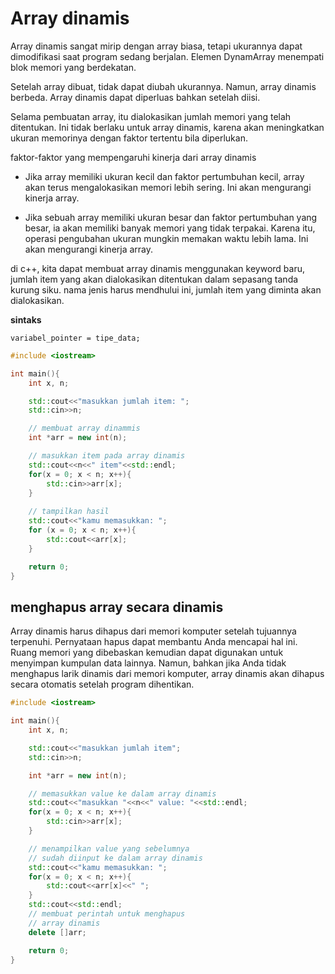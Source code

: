 # Array dinamis

Array dinamis sangat mirip dengan array biasa, tetapi ukurannya dapat dimodifikasi saat program sedang berjalan. Elemen DynamArray menempati blok memori yang berdekatan.

Setelah array dibuat, tidak dapat diubah ukurannya. Namun, array dinamis berbeda. Array dinamis dapat diperluas bahkan setelah diisi.

Selama pembuatan array, itu dialokasikan jumlah memori yang telah ditentukan. Ini tidak berlaku untuk array dinamis, karena akan meningkatkan ukuran memorinya dengan faktor tertentu bila diperlukan.

faktor-faktor yang mempengaruhi kinerja dari array dinamis
- Jika array memiliki ukuran kecil dan faktor pertumbuhan kecil, array akan terus mengalokasikan memori lebih sering. Ini akan mengurangi kinerja array.

- Jika sebuah array memiliki ukuran besar dan faktor pertumbuhan yang besar, ia akan memiliki banyak memori yang tidak terpakai. Karena itu, operasi pengubahan ukuran mungkin memakan waktu lebih lama. Ini akan mengurangi kinerja array.

di c++, kita dapat membuat array dinamis menggunakan keyword baru, jumlah item yang akan dialokasikan ditentukan dalam sepasang tanda kurung siku. nama jenis harus mendhului ini, jumlah item yang diminta akan dialokasikan.

**sintaks**
```
variabel_pointer = tipe_data;
```
```cpp
#include <iostream>

int main(){
    int x, n;

    std::cout<<"masukkan jumlah item: ";
    std::cin>>n;

    // membuat array dinammis
    int *arr = new int(n);

    // masukkan item pada array dinamis
    std::cout<<n<<" item"<<std::endl;
    for(x = 0; x < n; x++){
        std::cin>>arr[x];
    }
    
    // tampilkan hasil
    std::cout<<"kamu memasukkan: ";
    for (x = 0; x < n; x++){
        std::cout<<arr[x];
    }

    return 0;
}
```

## menghapus array secara dinamis

Array dinamis harus dihapus dari memori komputer setelah tujuannya terpenuhi. Pernyataan hapus dapat membantu Anda mencapai hal ini. Ruang memori yang dibebaskan kemudian dapat digunakan untuk menyimpan kumpulan data lainnya. Namun, bahkan jika Anda tidak menghapus larik dinamis dari memori komputer, array dinamis akan dihapus secara otomatis setelah program dihentikan.

```cpp
#include <iostream>

int main(){
    int x, n;

    std::cout<<"masukkan jumlah item";
    std::cin>>n;

    int *arr = new int(n);

    // memasukkan value ke dalam array dinamis
    std::cout<<"masukkan "<<n<<" value: "<<std::endl;
    for(x = 0; x < n; x++){
        std::cin>>arr[x];
    }

    // menampilkan value yang sebelumnya
    // sudah diinput ke dalam array dinamis
    std::cout<<"kamu memasukkan: ";
    for(x = 0; x < n; x++){
        std::cout<<arr[x]<<" ";
    }
    std::cout<<std::endl;
    // membuat perintah untuk menghapus
    // array dinamis
    delete []arr;

    return 0;
}
```
